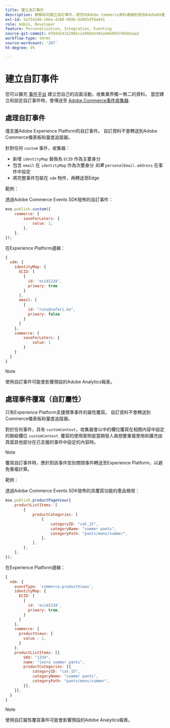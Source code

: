```yaml
---
title: 建立自訂事件
description: 瞭解如何建立自訂事件，將您的Adobe Commerce資料連線到其他AdobeDX產品。
exl-id: 5a754106-c66a-4280-9896-6d065df8a841
role: Admin, Developer
feature: Personalization, Integration, Eventing
source-git-commit: 659dd2d1b298ec2a98bb4365a46b09d7468daaad
workflow-type: tm+mt
source-wordcount: '267'
ht-degree: 0%

---
```


# 建立自訂事件

您可以擴充 [事件平台](events.md) 建立您自己的店面活動，收集業界獨一無二的資料。 當您建立和設定自訂事件時，會傳送至 [Adobe Commerce事件收集器](https://github.com/adobe/commerce-events/tree/main/packages/commerce-events-collectors).

## 處理自訂事件

僅支援Adobe Experience Platform的自訂事件。 自訂資料不會轉送到Adobe Commerce儀表板和量度追蹤器。

針對任何 `custom` 事件，收集器：

- 新增 `identityMap` 替換為 `ECID` 作為主要身分
- 包含 `email` 在 `identityMap` 作為次要身分 _如果_ `personalEmail.address` 在事件中設定
- 將完整事件包裝在 `xdm` 物件，再轉送至Edge

範例：

透過Adobe Commerce Events SDK發佈的自訂事件：

```javascript
mse.publish.custom({
    commerce: {
        saveForLaters: {
            value: 1,
        },
    },
});
```

在Experience Platform邊緣：

```javascript
{
  xdm: {
    identityMap: {
      ECID: [
        {
          id: 'ecid1234',
          primary: true
        }
      ],
      email: [
        {
          id: "runs@safari.ke",
          primary: false
        }
      ]
    },
    commerce: {
        saveForLaters: {
            value: 1
        }
    }
  }
}
```

>[!NOTE]
>
> 使用自訂事件可能會影響預設的Adobe Analytics報表。

## 處理事件覆寫（自訂屬性）

只有Experience Platform支援標準事件的屬性覆寫。 自訂資料不會轉送到Commerce儀表板和量度追蹤器。

對於任何事件，具有 `customContext`，收集器會以中的欄位覆寫在相關內容中設定的聯結欄位 `customContext`. 覆寫的使用案例是當開發人員想要重複使用和擴充由頁面其他部分在已支援的事件中設定的內容時。

>[!NOTE]
>
>覆寫自訂事件時，應針對該事件型別關閉事件轉送至Experience Platform，以避免重複計算。

範例：

透過Adobe Commerce Events SDK發佈的具覆寫功能的產品檢視：

```javascript
mse.publish.productPageView({
    productListItems: [
        {
            productCategories: [
                {
                    categoryID: "cat_15",
                    categoryName: "summer pants",
                    categoryPath: "pants/mens/summer",
                },
            ],
        },
    ],
});
```

在Experience Platform邊緣：

```javascript
{
  xdm: {
    eventType: 'commerce.productViews',
    identityMap: {
      ECID: [
        {
          id: 'ecid1234',
          primary: true,
        }
      ]
    },
    commerce: {
      productViews: {
        value : 1,
      }
    },
    productListItems: [{
        SKU: "1234",
        name: "leora summer pants",
        productCategories: [{
            categoryID: "cat_15",
            categoryName: "summer pants",
            categoryPath: "pants/mens/summer",
        }],
    }],
  }
}
```

>[!NOTE]
>
> 使用自訂屬性覆寫事件可能會影響預設的Adobe Analytics報表。
